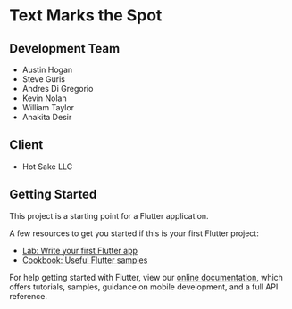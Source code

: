 # Text Marks the Spot

## Development Team
- Austin Hogan
- Steve Guris
- Andres Di Gregorio
- Kevin Nolan
- William Taylor
- Anakita Desir

## Client
- Hot Sake LLC

## Getting Started

This project is a starting point for a Flutter application.

A few resources to get you started if this is your first Flutter project:

- [Lab: Write your first Flutter app](https://flutter.dev/docs/get-started/codelab)
- [Cookbook: Useful Flutter samples](https://flutter.dev/docs/cookbook)

For help getting started with Flutter, view our
[online documentation](https://flutter.dev/docs), which offers tutorials,
samples, guidance on mobile development, and a full API reference.
